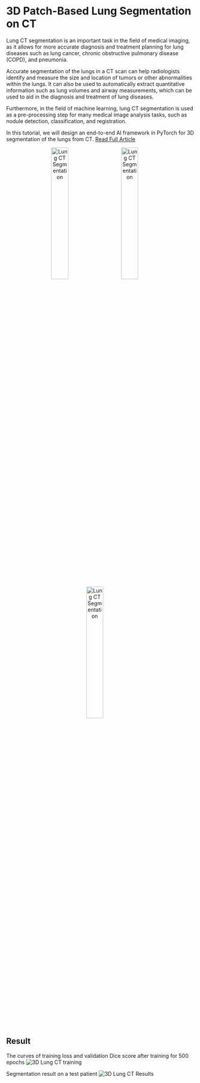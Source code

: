 # 3D Patch-Based Lung Segmentation on CT

Lung CT segmentation is an important task in the field of medical imaging, as it allows for more accurate diagnosis and treatment planning for lung diseases such as lung cancer, chronic obstructive pulmonary disease (COPD), and pneumonia.

Accurate segmentation of the lungs in a CT scan can help radiologists identify and measure the size and location of tumors or other abnormalities within the lungs. It can also be used to automatically extract quantitative information such as lung volumes and airway measurements, which can be used to aid in the diagnosis and treatment of lung diseases.

Furthermore, in the field of machine learning, lung CT segmentation is used as a pre-processing step for many medical image analysis tasks, such as nodule detection, classification, and registration.

In this tutorial, we will design an end-to-end AI framework in PyTorch for 3D segmentation of the lungs from CT. [Read Full Article](https://medium.com/@rekalantar/unlocking-the-potential-of-ai-in-medical-imaging-3d-lung-ct-segmentation-in-pytorch-d7ca1b17ae98)

<p align="center">
  <img alt="Lung CT Segmentation" src="https://github.com/rekalantar/CT_3DLungSegmentation/blob/master/assets/lung_neon_box.png?raw=true" width="30%">
&nbsp; &nbsp; &nbsp; &nbsp;
  <img alt="Lung CT Segmentation" src="https://github.com/rekalantar/CT_3DLungSegmentation/blob/master/assets/human_lung_overlay?raw=true" width="30%">
&nbsp; &nbsp; &nbsp; &nbsp;
<img alt="Lung CT Segmentation" src="https://github.com/rekalantar/CT_3DLungSegmentation/blob/master/assets/lung_neon.png?raw=true" width="30%">
&nbsp; &nbsp; &nbsp; &nbsp;
</p>

## Result ## 
The curves of training loss and validation Dice score after training for 500 epochs
![3D Lung CT training](https://github.com/rekalantar/CT_3DLungSegmentation/blob/master/results/train_val_curves.png)

Segmentation result on a test patient
![3D Lung CT Results](https://github.com/rekalantar/CT_3DLungSegmentation/blob/master/results/seg_result.png)
